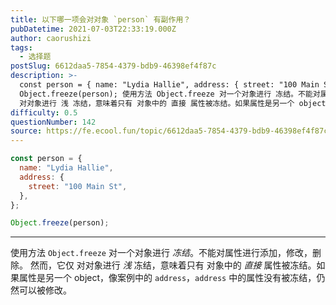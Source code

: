 ```yaml
---
title: 以下哪一项会对对象 `person` 有副作用？
pubDatetime: 2021-07-03T22:33:19.000Z
author: caorushizi
tags:
  - 选择题
postSlug: 6612daa5-7854-4379-bdb9-46398ef4f87c
description: >-
  const person = { name: "Lydia Hallie", address: { street: "100 Main St" } };
  Object.freeze(person); 使用方法 Object.freeze 对一个对象进行 冻结。不能对属性进行添加，修改，删除。 然而，它仅
  对对象进行 浅 冻结，意味着只有 对象中的 直接 属性被冻结。如果属性是另一个 object，
difficulty: 0.5
questionNumber: 142
source: https://fe.ecool.fun/topic/6612daa5-7854-4379-bdb9-46398ef4f87c
---
```


```javascript
const person = {
  name: "Lydia Hallie",
  address: {
    street: "100 Main St",
  },
};

Object.freeze(person);
```

---

使用方法 `Object.freeze` 对一个对象进行 _冻结_。不能对属性进行添加，修改，删除。
然而，它仅 对对象进行 _浅_ 冻结，意味着只有 对象中的 _直接_ 属性被冻结。如果属性是另一个 object，像案例中的 `address`，`address` 中的属性没有被冻结，仍然可以被修改。
